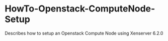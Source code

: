 HowTo-Openstack-ComputeNode-Setup
=================================

Describes how to setup an Openstack Compute Node using Xenserver 6.2.0
